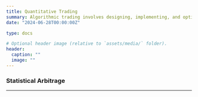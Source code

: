 ```yaml
---
title: Quantitative Trading
summary: Algorithmic trading involves designing, implementing, and optimizing computerized trading strategies that execute trades at high speed based on mathematical models and statistical analysis.
date: "2024-06-28T00:00:00Z"

type: docs

# Optional header image (relative to `assets/media/` folder).
header:
  caption: ""
  image: ""
---
```


<div style="font-size: 14px;">
  
### Statistical Arbitrage

___


</div>
